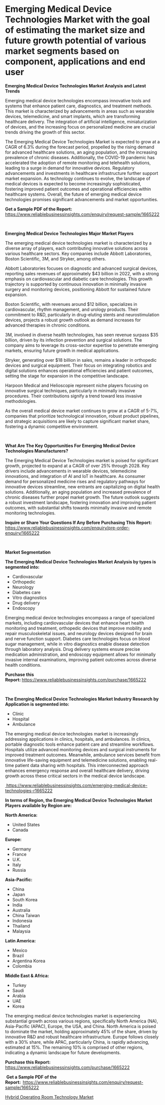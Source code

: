 <p><h1>Emerging Medical Device Technologies Market with the goal of estimating the market size and future growth potential of various market segments based on component, applications and end user</h1></p><p><strong>Emerging Medical Device Technologies Market Analysis and Latest Trends</strong></p>
<p><p>Emerging medical device technologies encompass innovative tools and systems that enhance patient care, diagnostics, and treatment methods. This market is characterized by advancements in areas such as wearable devices, telemedicine, and smart implants, which are transforming healthcare delivery. The integration of artificial intelligence, miniaturization of devices, and the increasing focus on personalized medicine are crucial trends driving the growth of this sector.</p><p>The Emerging Medical Device Technologies Market is expected to grow at a CAGR of 6.3% during the forecast period, propelled by the rising demand for advanced healthcare solutions, an aging population, and the increasing prevalence of chronic diseases. Additionally, the COVID-19 pandemic has accelerated the adoption of remote monitoring and telehealth solutions, leading to a surge in demand for innovative devices. Regulatory advancements and investments in healthcare infrastructure further support market expansion. As technology continues to evolve, the landscape of medical devices is expected to become increasingly sophisticated, fostering improved patient outcomes and operational efficiencies within healthcare systems. Overall, the future of emerging medical device technologies promises significant advancements and market opportunities.</p></p>
<p><strong>Get a Sample PDF of the Report:&nbsp;</strong> <a href="https://www.reliablebusinessinsights.com/enquiry/request-sample/1665222?utm_campaign=2279&utm_medium=2&utm_source=Github&utm_content=ia&utm_term=08032025&utm_id=emerging-medical-device-technologies">https://www.reliablebusinessinsights.com/enquiry/request-sample/1665222</a></p>
<p>&nbsp;</p>
<p><strong>Emerging Medical Device Technologies Major Market Players</strong></p>
<p><p>The emerging medical device technologies market is characterized by a diverse array of players, each contributing innovative solutions across various healthcare sectors. Key companies include Abbott Laboratories, Boston Scientific, 3M, and Stryker, among others.</p><p>Abbott Laboratories focuses on diagnostic and advanced surgical devices, reporting sales revenues of approximately $43 billion in 2022, with a strong emphasis on cardiovascular and diabetic care technologies. This growth trajectory is supported by continuous innovation in minimally invasive surgery and monitoring devices, positioning Abbott for sustained future expansion.</p><p>Boston Scientific, with revenues around $12 billion, specializes in cardiovascular, rhythm management, and urology products. Their commitment to R&D, particularly in drug-eluting stents and neurostimulation devices, projects a robust growth outlook as demand increases for advanced therapies in chronic conditions.</p><p>3M, involved in diverse health technologies, has seen revenue surpass $35 billion, driven by its infection prevention and surgical solutions. The company aims to leverage its cross-sector expertise to penetrate emerging markets, ensuring future growth in medical applications.</p><p>Stryker, generating over $18 billion in sales, remains a leader in orthopedic devices and surgical equipment. Their focus on integrating robotics and digital solutions enhances operational efficiencies and patient outcomes, setting the stage for expansion in the competitive landscape.</p><p>Harpoon Medical and Helioscopie represent niche players focusing on innovative surgical techniques, particularly in minimally invasive procedures. Their contributions signify a trend toward less invasive methodologies.</p><p>As the overall medical device market continues to grow at a CAGR of 5-7%, companies that prioritize technological innovation, robust product pipelines, and strategic acquisitions are likely to capture significant market share, fostering a dynamic competitive environment.</p></p>
<p>&nbsp;</p>
<p><strong>What Are The Key Opportunities For Emerging Medical Device Technologies Manufacturers?</strong></p>
<p><p>The Emerging Medical Device Technologies market is poised for significant growth, projected to expand at a CAGR of over 25% through 2028. Key drivers include advancements in wearable devices, telemedicine innovations, and integration of AI and IoT in healthcare. As consumer demand for personalized medicine rises and regulatory pathways for innovative devices streamline, new entrants are capitalizing on digital health solutions. Additionally, an aging population and increased prevalence of chronic diseases further propel market growth. The future outlook suggests a robust investment landscape, fostering innovation and improving patient outcomes, with substantial shifts towards minimally invasive and remote monitoring technologies.</p></p>
<p><strong>Inquire or Share Your Questions If Any Before Purchasing This Report:</strong> <a href="https://www.reliablebusinessinsights.com/enquiry/pre-order-enquiry/1665222?utm_campaign=2279&utm_medium=2&utm_source=Github&utm_content=ia&utm_term=08032025&utm_id=emerging-medical-device-technologies">https://www.reliablebusinessinsights.com/enquiry/pre-order-enquiry/1665222</a></p>
<p>&nbsp;</p>
<p><strong>Market Segmentation</strong></p>
<p><strong>The Emerging Medical Device Technologies Market Analysis by types is segmented into:</strong></p>
<p><ul><li>Cardiovascular</li><li>Orthopedic</li><li>Neurology</li><li>Diabetes care</li><li>Vitro diagnostics</li><li>Drug delivery</li><li>Endoscopy</li></ul></p>
<p><p>Emerging medical device technologies encompass a range of specialized markets, including cardiovascular devices that enhance heart health monitoring and treatment, orthopedic devices that improve mobility and repair musculoskeletal issues, and neurology devices designed for brain and nerve function support. Diabetes care technologies focus on blood sugar management, while in vitro diagnostics enable disease detection through laboratory analysis. Drug delivery systems ensure precise medication administration, and endoscopy equipment allows for minimally invasive internal examinations, improving patient outcomes across diverse health conditions.</p></p>
<p><strong>Purchase this Report:&nbsp;</strong><a href="https://www.reliablebusinessinsights.com/purchase/1665222?utm_campaign=2279&utm_medium=2&utm_source=Github&utm_content=ia&utm_term=08032025&utm_id=emerging-medical-device-technologies">https://www.reliablebusinessinsights.com/purchase/1665222</a></p>
<p>&nbsp;</p>
<p><strong>The Emerging Medical Device Technologies Market Industry Research by Application is segmented into:</strong></p>
<p><ul><li>Clinic</li><li>Hospital</li><li>Ambulance</li></ul></p>
<p><p>The emerging medical device technologies market is increasingly addressing applications in clinics, hospitals, and ambulances. In clinics, portable diagnostic tools enhance patient care and streamline workflows. Hospitals utilize advanced monitoring devices and surgical instruments for improved treatment outcomes. Meanwhile, ambulance services benefit from innovative life-saving equipment and telemedicine solutions, enabling real-time patient data sharing with hospitals. This interconnected approach enhances emergency response and overall healthcare delivery, driving growth across these critical sectors in the medical device landscape.</p></p>
<p><a href="https://www.reliablebusinessinsights.com/emerging-medical-device-technologies-r1665222?utm_campaign=2279&utm_medium=2&utm_source=Github&utm_content=ia&utm_term=08032025&utm_id=emerging-medical-device-technologies">&nbsp;https://www.reliablebusinessinsights.com/emerging-medical-device-technologies-r1665222</a></p>
<p><strong>In terms of Region, the Emerging Medical Device Technologies Market Players available by Region are:</strong></p>
<p>
    <p> <strong> North America: </strong>
        <ul>
            <li>United States</li>
            <li>Canada</li>
        </ul>
        </p> 
    <p> <strong> Europe: </strong>
        <ul>
            <li>Germany</li>
            <li>France</li>
            <li>U.K.</li>
            <li>Italy</li>
            <li>Russia</li>
        </ul>
        </p> 
    <p> <strong> Asia-Pacific: </strong>
        <ul>
            <li>China</li>
            <li>Japan</li>
            <li>South Korea</li>
            <li>India</li>
            <li>Australia</li>
            <li>China Taiwan</li>
            <li>Indonesia</li>
            <li>Thailand</li>
            <li>Malaysia</li>
        </ul>
        </p> 
    <p> <strong> Latin America: </strong>
        <ul>
            <li>Mexico</li>
            <li>Brazil</li>
            <li>Argentina Korea</li>
            <li>Colombia</li>
        </ul>
        </p> 
    <p> <strong> Middle East & Africa: </strong>
        <ul>
            <li>Turkey</li>
            <li>Saudi</li>
            <li>Arabia</li>
            <li>UAE</li>
            <li>Korea</li>
        </ul>
    </p>
    </p>
<p><p>The emerging medical device technologies market is experiencing substantial growth across various regions, specifically North America (NA), Asia-Pacific (APAC), Europe, the USA, and China. North America is poised to dominate the market, holding approximately 45% of the share, driven by innovative R&D and robust healthcare infrastructure. Europe follows closely with a 30% share, while APAC, particularly China, is rapidly advancing, estimated at 15%. The remaining 10% is comprised of other regions, indicating a dynamic landscape for future developments.</p></p>
<p><strong>Purchase this Report: </strong><a href="https://www.reliablebusinessinsights.com/purchase/1665222?utm_campaign=2279&utm_medium=2&utm_source=Github&utm_content=ia&utm_term=08032025&utm_id=emerging-medical-device-technologies">https://www.reliablebusinessinsights.com/purchase/1665222</a></p>
<p>&nbsp;<strong>Get a Sample PDF of the Report:&nbsp;&nbsp;</strong><a href="https://www.reliablebusinessinsights.com/enquiry/request-sample/1665222?utm_campaign=2279&utm_medium=2&utm_source=Github&utm_content=ia&utm_term=08032025&utm_id=emerging-medical-device-technologies">https://www.reliablebusinessinsights.com/enquiry/request-sample/1665222</a></p>
<p><strong></strong></p>
<p><p><a href="https://github.com/NarcisoFerry/Market-Research-Report-List-1/blob/main/hybrid-operating-room-technology-market.md?utm_campaign=2279&utm_medium=2&utm_source=Github&utm_content=ia&utm_term=08032025&utm_id=emerging-medical-device-technologies">Hybrid Operating Room Technology Market</a></p></p>